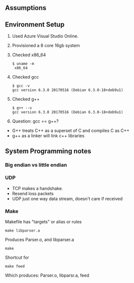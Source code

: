 ## Assumptions



## Environment Setup

1. Used Azure Visual Studio Online.
2. Provisioned a 8 core 16gb system
3. Checked x86_64

   ```
   $ uname -m
    x86_64
   ``` 

4. Checked gcc

   ```
   $ gcc -v
   gcc version 6.3.0 20170516 (Debian 6.3.0-18+deb9u1) 
   ```

5. Checked g++
   
   ```
   $ g++ --v
   gcc version 6.3.0 20170516 (Debian 6.3.0-18+deb9u1) 
   ```

6. Question: gcc == g++?
  
  - G++ treats C++ as a superset of C and compiles C as C++
  - g++ as a linker will link c++ libraries


## System Programming notes

### Big endian vs little endian

### UDP

- TCP makes a handshake.
- Resend loss packets
- UDP just one way data stream, doesn't care if received

### Make

Makefile has "targets" or alias or rules

```
make libparser.a
```

Produces Parser.o, and libparser.a

```
make
```

Shortcut for 

```
make feed
```

Which produces: Parser.o, libparsr.a, feed